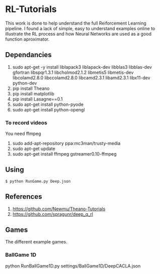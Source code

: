 # RL-Tutorials

This work is done to help understand the full Reiforcement Learning pipeline. I found a lack of simple, easy to understand examples online to illustrate the RL process and how Neural Networks are used as a good function aproximator.

## Dependancies

 1. sudo apt-get -y install liblapack3 liblapack-dev libblas3 libblas-dev gfortran libspqr1.3.1 libcholmod2.1.2 libmetis5 libmetis-dev libcolamd2.8.0 libccolamd2.8.0 libcamd2.3.1 libamd2.3.1 libx11-dev python-dev
 2. pip install Theano
 3. pip install matplotlib
 4. pip install Lasagne==0.1
 5. sudo apt-get install python-pyode
 6. sudo apt-get install python-opengl

### To record videos

You need ffmpeg
  1. sudo add-apt-repository ppa:mc3man/trusty-media
  2. sudo apt-get update
  3. sudo apt-get install ffmpeg gstreamer0.10-ffmpeg

## Using

	$ python RunGame.py Deep.json


## References

 1. https://github.com/Newmu/Theano-Tutorials
 2. https://github.com/spragunr/deep_q_rl


## Games
 The different example games.

### BallGame 1D

python RunBallGame1D.py settings/BallGame1D/DeepCACLA.json
